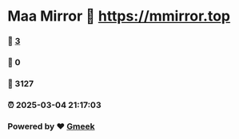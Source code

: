 # Maa Mirror :link: https://mmirror.top 
### :page_facing_up: [3](https://mmirror.top/tag.html) 
### :speech_balloon: 0 
### :hibiscus: 3127 
### :alarm_clock: 2025-03-04 21:17:03 
### Powered by :heart: [Gmeek](https://github.com/Meekdai/Gmeek)
